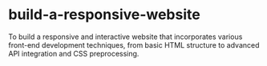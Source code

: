 # build-a-responsive-website
To build a responsive and interactive website that  incorporates  various  front-end  development  techniques, from basic HTML structure to advanced API  integration and CSS preprocessing.
